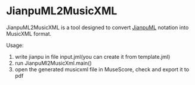 # JianpuML2MusicXML
JianpuML2MusicXML is a tool designed to convert [JianpuML](https://github.com/ujfjhz/ChineseMusicScore/blob/main/JianpuMLSpecification/JianpuML-Specification.md) notation into MusicXML format. 

Usage:

1. write jianpu in file input.jml(you can create it from template.jml)
2. run JianpuMl2MusicXml.main()
3. open the generated musicxml file in MuseScore, check and export it to pdf

